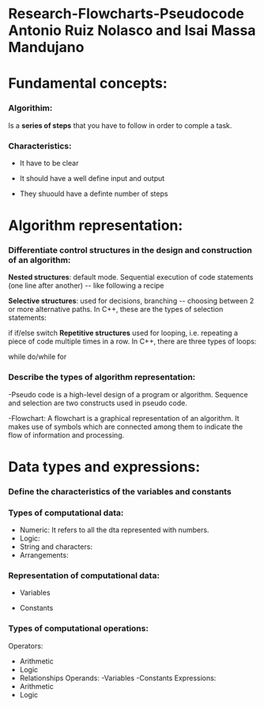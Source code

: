 # Research-Flowcharts-Pseudocode Antonio Ruiz Nolasco and Isai Massa Mandujano

# Fundamental concepts:
### Algorithim: 
Is a **series of steps** that you have to follow in order to comple a task.
### Characteristics:

- It have to be clear

- It should have a well define input and output

- They shuould have a definte number of steps

# Algorithm representation:

### Differentiate control structures in the design and construction of an algorithm:

__Nested structures__: default mode. Sequential execution of code statements (one line after another) -- like following a recipe

__Selective structures__: used for decisions, branching -- choosing between 2 or more alternative paths. In C++, these are the types of selection statements:

if
if/else
switch
**Repetitive structures** used for looping, i.e. repeating a piece of code multiple times in a row. In C++, there are three types of loops:

while
do/while
for

### Describe the types of algorithm representation:
-Pseudo code is a high-level design of a program or algorithm. Sequence and selection are two constructs used in pseudo code.

-Flowchart: A flowchart is a graphical representation of an algorithm. It makes use of symbols which are connected among them to indicate the flow of information and processing.

# Data types and expressions: 
### Define the characteristics of the variables and constants

### Types of computational data:
- Numeric: It refers to all the dta represented with numbers.
- Logic:
- String and characters:
- Arrangements:

### Representation of computational data:
- Variables

- Constants

### Types of computational operations:
Operators:
- Arithmetic
- Logic
- Relationships
Operands:
-Variables
-Constants
Expressions:
- Arithmetic
- Logic

